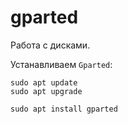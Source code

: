 # gparted
Работа с дисками.

Устанавливаем `Gparted`:

    sudo apt update
    sudo apt upgrade

    sudo apt install gparted
